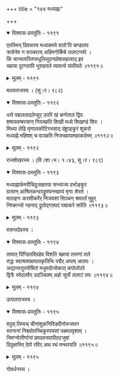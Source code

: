 +++
title = "१४४ मध्याह्नः"

+++



<details open><summary>विश्वास-प्रस्तुतिः - ११९१</summary>

एतस्मिन् दिवसस्य मध्यसमये वातो’पि चण्डातप  
त्रासेनेव न सञ्चरत्य् अहिमगोर्बिम्बे ललाटन्तपे ।  
किं चान्यत्परितप्तधूलिलुठनप्रोषासहत्वाद् इव  
च्छाया दूरगतापि भूरुहतले व्यावर्त्य संलीयते ॥११९१॥
</details>

<details><summary>मूलम् - ११९१</summary>

एतस्मिन् दिवसस्य मध्यसमये वातो’पि चण्डातप  
त्रासेनेव न सञ्चरत्य् अहिमगोर्बिम्बे ललाटन्तपे ।  
किं चान्यत्परितप्तधूलिलुठनप्रोषासहत्वाद् इव  
च्छाया दूरगतापि भूरुहतले व्यावर्त्य संलीयते ॥११९१॥
</details>


मलयराजस्य । (सु।र। ९८२)  



<details open><summary>विश्वास-प्रस्तुतिः - ११९२</summary>

धत्ते पद्मलतादलेप्सुर् उपरि खं कर्णतालं द्विपः  
शष्पस्तम्बरसान् नियच्छति शिखी मध्ये शिखण्डं शिरः ।  
मिथ्या लेढि मृणालकोटिरभसाद् दंष्ट्राङ्कुरं शूकरो  
मध्याह्ने महिषश् च वाञ्छति निजच्छायामहाकर्दमम् ॥११९२॥
</details>

<details><summary>मूलम् - ११९२</summary>

धत्ते पद्मलतादलेप्सुर् उपरि खं कर्णतालं द्विपः  
शष्पस्तम्बरसान् नियच्छति शिखी मध्ये शिखण्डं शिरः ।  
मिथ्या लेढि मृणालकोटिरभसाद् दंष्ट्राङ्कुरं शूकरो  
मध्याह्ने महिषश् च वाञ्छति निजच्छायामहाकर्दमम् ॥११९२॥
</details>


राजशेखरस्य । (वि।शा।भ। १।४३, सु।र। ९८९)  



<details open><summary>विश्वास-प्रस्तुतिः - ११९३</summary>

मध्याह्नार्कमरीचिदुःसहतया सन्त्यज्य दर्भाङ्कुर  
ग्रासान् आश्रितकन्दरद्रुमघनच्छायं मृगाः शेरते ।  
मातङ्गः करशीकरैर् निजवशां सिञ्चन् श्रमार्तां मुहुर्  
निष्क्रान्तो गहनाद् द्रुतोद्गतपदं पद्माकरे सर्पति ॥११९३॥
</details>

<details><summary>मूलम् - ११९३</summary>

मध्याह्नार्कमरीचिदुःसहतया सन्त्यज्य दर्भाङ्कुर  
ग्रासान् आश्रितकन्दरद्रुमघनच्छायं मृगाः शेरते ।  
मातङ्गः करशीकरैर् निजवशां सिञ्चन् श्रमार्तां मुहुर्  
निष्क्रान्तो गहनाद् द्रुतोद्गतपदं पद्माकरे सर्पति ॥११९३॥
</details>


वसन्तदेवस्य ।  



<details open><summary>विश्वास-प्रस्तुतिः - ११९४</summary>

तापात् पिण्डितविग्रहेव विशति च्छाया तरूणां तले  
रुद्धः स्वाश्रयपक्षपातकृतिभिः पद्मैर् अपाम् आतपः ।  
अद्यान्तःपुरयोषितां मधुमदोत्सेकात् कपोलोदरे   
द्वित्रैः स्वेदलवैर् उदञ्चितम् अहो सूर्यो ललाटं तपः ॥११९४॥
</details>

<details><summary>मूलम् - ११९४</summary>

तापात् पिण्डितविग्रहेव विशति च्छाया तरूणां तले  
रुद्धः स्वाश्रयपक्षपातकृतिभिः पद्मैर् अपाम् आतपः ।  
अद्यान्तःपुरयोषितां मधुमदोत्सेकात् कपोलोदरे   
द्वित्रैः स्वेदलवैर् उदञ्चितम् अहो सूर्यो ललाटं तपः ॥११९४॥
</details>


उत्पलराजस्य ।  



<details open><summary>विश्वास-प्रस्तुतिः - ११९५</summary>

वपुस् तिम्यच् चीनांशुकनिविडपीनोरुजघन  
स्तनानां निश्च्योतच्चिकुरपयसां पक्ष्मलदृशाम् ।  
निमग्नोत्तीर्णानां प्रमदवनवापीतटजुषां  
दिदृक्षाभिर् देवो रविर् अथ रथं मन्थरयति ॥११९५॥
</details>

<details><summary>मूलम् - ११९५</summary>

वपुस् तिम्यच् चीनांशुकनिविडपीनोरुजघन  
स्तनानां निश्च्योतच्चिकुरपयसां पक्ष्मलदृशाम् ।  
निमग्नोत्तीर्णानां प्रमदवनवापीतटजुषां  
दिदृक्षाभिर् देवो रविर् अथ रथं मन्थरयति ॥११९५॥
</details>


गोवर्धनस्य ।  

